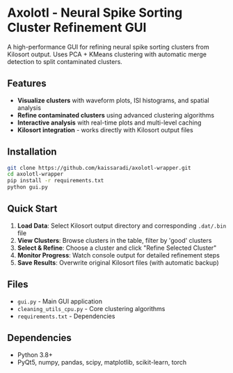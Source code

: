 # Axolotl - Neural Spike Sorting Cluster Refinement GUI

A high-performance GUI for refining neural spike sorting clusters from Kilosort output. Uses PCA + KMeans clustering with automatic merge detection to split contaminated clusters.

## Features

- **Visualize clusters** with waveform plots, ISI histograms, and spatial analysis
- **Refine contaminated clusters** using advanced clustering algorithms
- **Interactive analysis** with real-time plots and multi-level caching
- **Kilosort integration** - works directly with Kilosort output files

## Installation

```bash
git clone https://github.com/kaissaradi/axolotl-wrapper.git
cd axolotl-wrapper
pip install -r requirements.txt
python gui.py
```

## Quick Start

1. **Load Data**: Select Kilosort output directory and corresponding `.dat/.bin` file
2. **View Clusters**: Browse clusters in the table, filter by 'good' clusters
3. **Select & Refine**: Choose a cluster and click "Refine Selected Cluster"
4. **Monitor Progress**: Watch console output for detailed refinement steps
5. **Save Results**: Overwrite original Kilosort files (with automatic backup)

## Files

- `gui.py` - Main GUI application
- `cleaning_utils_cpu.py` - Core clustering algorithms
- `requirements.txt` - Dependencies

## Dependencies

- Python 3.8+
- PyQt5, numpy, pandas, scipy, matplotlib, scikit-learn, torch

